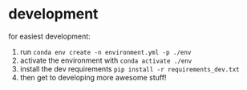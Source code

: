 # development

for easiest development:
1. run `conda env create -n environment.yml -p ./env`
2. activate the environment with `conda activate ./env`
3. install the dev requirements `pip install -r requirements_dev.txt`
4. then get to developing more awesome stuff!
